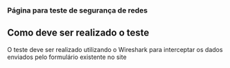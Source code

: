 ### Página para teste de segurança de redes

## Como deve ser realizado o teste

O teste deve ser realizado utilizando o Wireshark para interceptar os dados enviados pelo formulário existente no site